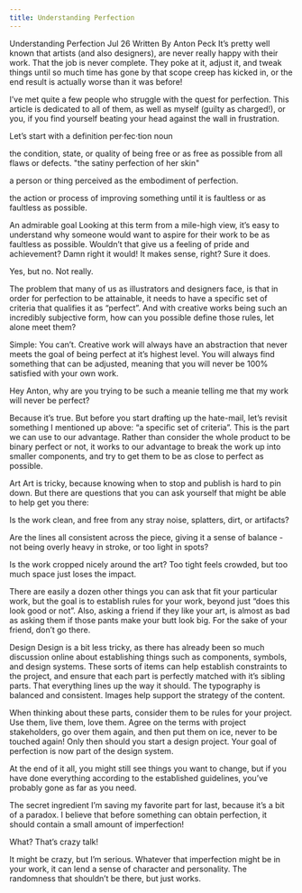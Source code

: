 ```yaml
---
title: Understanding Perfection
---
```


Understanding Perfection
Jul 26
Written By Anton Peck
It’s pretty well known that artists (and also designers), are never really happy with their work. That the job is never complete. They poke at it, adjust it, and tweak things until so much time has gone by that scope creep has kicked in, or the end result is actually worse than it was before!

I’ve met quite a few people who struggle with the quest for perfection. This article is dedicated to all of them, as well as myself (guilty as charged!), or you, if you find yourself beating your head against the wall in frustration.

Let’s start with a definition
per·fec·tion
noun

the condition, state, or quality of being free or as free as possible from all flaws or defects.
"the satiny perfection of her skin"

a person or thing perceived as the embodiment of perfection.

the action or process of improving something until it is faultless or as faultless as possible.

An admirable goal
Looking at this term from a mile-high view, it’s easy to understand why someone would want to aspire for their work to be as faultless as possible. Wouldn’t that give us a feeling of pride and achievement? Damn right it would! It makes sense, right? Sure it does.

Yes, but no. Not really.

The problem that many of us as illustrators and designers face, is that in order for perfection to be attainable, it needs to have a specific set of criteria that qualifies it as “perfect”. And with creative works being such an incredibly subjective form, how can you possible define those rules, let alone meet them?

Simple: You can’t. Creative work will always have an abstraction that never meets the goal of being perfect at it’s highest level. You will always find something that can be adjusted, meaning that you will never be 100% satisfied with your own work.

Hey Anton, why are you trying to be such a meanie telling me that my work will never be perfect?

Because it’s true. But before you start drafting up the hate-mail, let’s revisit something I mentioned up above: “a specific set of criteria”. This is the part we can use to our advantage. Rather than consider the whole product to be binary perfect or not, it works to our advantage to break the work up into smaller components, and try to get them to be as close to perfect as possible.

Art
Art is tricky, because knowing when to stop and publish is hard to pin down. But there are questions that you can ask yourself that might be able to help get you there:

Is the work clean, and free from any stray noise, splatters, dirt, or artifacts?

Are the lines all consistent across the piece, giving it a sense of balance - not being overly heavy in stroke, or too light in spots?

Is the work cropped nicely around the art? Too tight feels crowded, but too much space just loses the impact.

There are easily a dozen other things you can ask that fit your particular work, but the goal is to establish rules for your work, beyond just “does this look good or not”. Also, asking a friend if they like your art, is almost as bad as asking them if those pants make your butt look big. For the sake of your friend, don’t go there.

Design
Design is a bit less tricky, as there has already been so much discussion online about establishing things such as components, symbols, and design systems. These sorts of items can help establish constraints to the project, and ensure that each part is perfectly matched with it’s sibling parts. That everything lines up the way it should. The typography is balanced and consistent. Images help support the strategy of the content.

When thinking about these parts, consider them to be rules for your project. Use them, live them, love them. Agree on the terms with project stakeholders, go over them again, and then put them on ice, never to be touched again! Only then should you start a design project. Your goal of perfection is now part of the design system.

At the end of it all, you might still see things you want to change, but if you have done everything according to the established guidelines, you’ve probably gone as far as you need.

The secret ingredient
I’m saving my favorite part for last, because it’s a bit of a paradox. I believe that before something can obtain perfection, it should contain a small amount of imperfection!

What? That’s crazy talk!

It might be crazy, but I’m serious. Whatever that imperfection might be in your work, it can lend a sense of character and personality. The randomness that shouldn’t be there, but just works.
